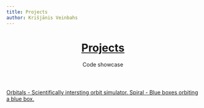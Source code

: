 ```yaml
---
title: Projects
author: Krišjānis Veinbahs
---
```


<header>
<h1><a href="#">Projects</a></h1>
<p>Code showcase</p>
</header>
<div id="posts">
<a href="./orbitals" class="postbox">
<span>Orbitals</span>
<span> - Scientifically intersting orbit simulator.</span>
</a>
<a href="./spiral" class="postbox">
<span>Spiral</span>
<span> - Blue boxes orbiting a blue box.</span>
</a>
</div>